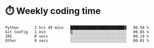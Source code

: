 
# :stopwatch: Weekly coding time
<!--START_SECTION:waka-->

```text
Python       2 hrs 49 mins   ████████████████████████▓   98.94 %
Git Config   1 min           ▒░░░░░░░░░░░░░░░░░░░░░░░░   00.85 %
INI          0 secs          ░░░░░░░░░░░░░░░░░░░░░░░░░   00.19 %
Other        0 secs          ░░░░░░░░░░░░░░░░░░░░░░░░░   00.01 %
```

<!--END_SECTION:waka-->


<!-- <p> <img src="https://github-readme-stats.vercel.app/api?username=cozgerest&show_icons=true&hide_border=false" />  </p> -->

